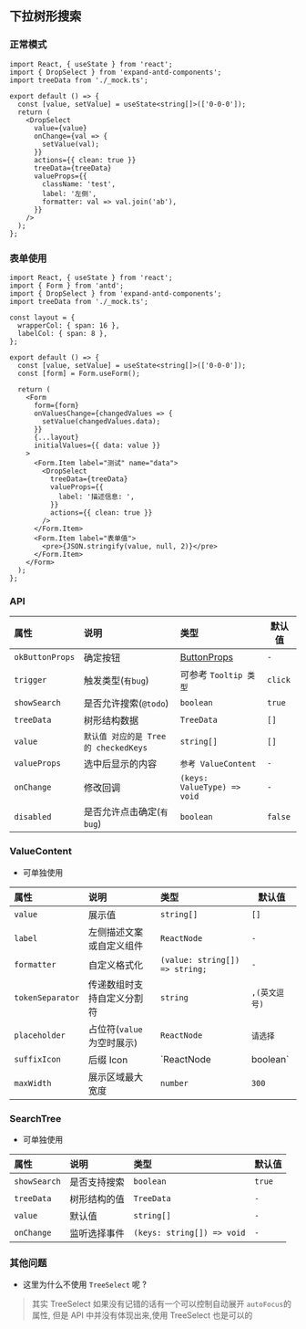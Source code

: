 ## 下拉树形搜索

### 正常模式

```tsx
import React, { useState } from 'react';
import { DropSelect } from 'expand-antd-components';
import treeData from './_mock.ts';

export default () => {
  const [value, setValue] = useState<string[]>(['0-0-0']);
  return (
    <DropSelect
      value={value}
      onChange={val => {
        setValue(val);
      }}
      actions={{ clean: true }}
      treeData={treeData}
      valueProps={{
        className: 'test',
        label: '左侧',
        formatter: val => val.join('ab'),
      }}
    />
  );
};
```

### 表单使用

```tsx
import React, { useState } from 'react';
import { Form } from 'antd';
import { DropSelect } from 'expand-antd-components';
import treeData from './_mock.ts';

const layout = {
  wrapperCol: { span: 16 },
  labelCol: { span: 8 },
};

export default () => {
  const [value, setValue] = useState<string[]>(['0-0-0']);
  const [form] = Form.useForm();

  return (
    <Form
      form={form}
      onValuesChange={changedValues => {
        setValue(changedValues.data);
      }}
      {...layout}
      initialValues={{ data: value }}
    >
      <Form.Item label="测试" name="data">
        <DropSelect
          treeData={treeData}
          valueProps={{
            label: '描述信息: ',
          }}
          actions={{ clean: true }}
        />
      </Form.Item>
      <Form.Item label="表单值">
        <pre>{JSON.stringify(value, null, 2)}</pre>
      </Form.Item>
    </Form>
  );
};
```

### API

| 属性            | 说明                                  | 类型                                                        | 默认值  |
| :-------------- | :------------------------------------ | :---------------------------------------------------------- | ------- |
| `okButtonProps` | 确定按钮                              | [ButtonProps](https://ant.design/components/button-cn/#API) | `-`     |
| `trigger`       | 触发类型(`有bug`)                     | 可参考 `Tooltip 类型`                                       | `click` |
| `showSearch`    | 是否允许搜索(`@todo`)                 | `boolean`                                                   | `true`  |
| `treeData`      | 树形结构数据                          | `TreeData`                                                  | `[]`    |
| `value`         | `默认值 对应的是 Tree 的 checkedKeys` | `string[]`                                                  | `[]`    |
| `valueProps`    | 选中后显示的内容                      | `参考 ValueContent`                                         | `-`     |
| `onChange`      | 修改回调                              | `(keys: ValueType) => void`                                 | `-`     |
| `disabled`      | 是否允许点击确定(`有bug`)             | `boolean`                                                   | `false` |

### ValueContent

- 可单独使用

| 属性             | 说明                       | 类型                           | 默认值         |
| :--------------- | :------------------------- | :----------------------------- | -------------- |
| `value`          | 展示值                     | `string[]`                     | `[]`           |
| `label`          | 左侧描述文案或自定义组件   | `ReactNode`                    | `-`            |
| `formatter`      | 自定义格式化               | `(value: string[]) => string;` | `-`            |
| `tokenSeparator` | 传递数组时支持自定义分割符 | `string`                       | `,(英文逗号)`  |
| `placeholder`    | 占位符(`value`为空时展示)  | `ReactNode`                    | `请选择`       |
| `suffixIcon`     | 后缀 Icon                  | `ReactNode | boolean`          | `DownOutlined` |
| `maxWidth`       | 展示区域最大宽度           | `number`                       | `300`          |

### SearchTree

- 可单独使用

| 属性         | 说明         | 类型                       | 默认值 |
| :----------- | :----------- | :------------------------- | ------ |
| `showSearch` | 是否支持搜索 | `boolean`                  | `true` |
| `treeData`   | 树形结构的值 | `TreeData`                 | `-`    |
| `value`      | 默认值       | `string[]`                 | `-`    |
| `onChange`   | 监听选择事件 | `(keys: string[]) => void` | `-`    |

### 其他问题

- 这里为什么不使用 `TreeSelect` 呢 ?

> 其实 TreeSelect 如果没有记错的话有一个可以控制自动展开 `autoFocus`的属性, 但是 API 中并没有体现出来,使用 TreeSelect 也是可以的
